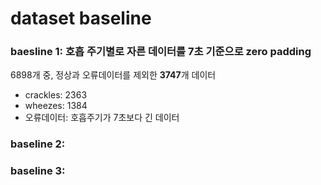 # dataset baseline

### baesline 1: 호흡 주기별로 자른 데이터를 7초 기준으로 zero padding 
6898개 중, 정상과 오류데이터를 제외한 **3747**개 데이터
- crackles: 2363
- wheezes: 1384
- 오류데이터: 호흡주기가 7초보다 긴 데이터
  
### baseline 2:


### baseline 3:
